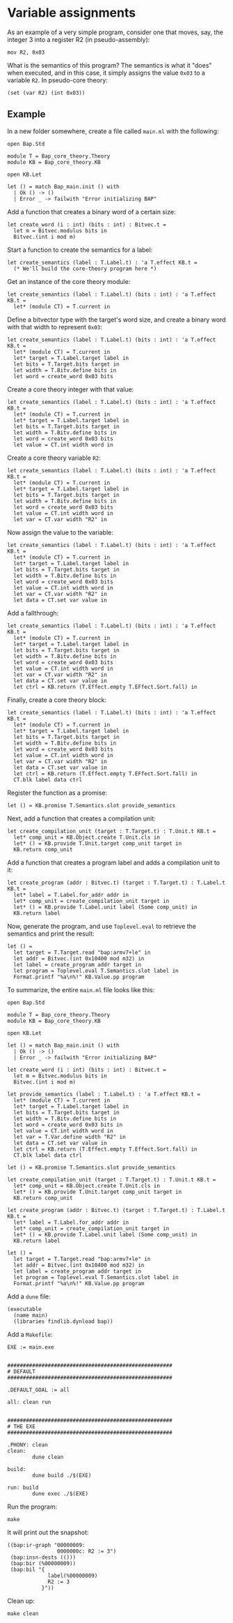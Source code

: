 # Variable assignments

As an example of a very simple program, consider one that moves, say, the integer 3 into a register R2 (in pseudo-assembly):

```
mov R2, 0x03
```

What is the semantics of this program? The semantics is what it "does" when executed, and in this case, it simply assigns the value `0x03` to a variable `R2`. In pseudo-core theory:

```
(set (var R2) (int 0x03))
```  


## Example

In a new folder somewhere, create a file called `main.ml` with the following:

```
open Bap.Std

module T = Bap_core_theory.Theory
module KB = Bap_core_theory.KB

open KB.Let

let () = match Bap_main.init () with
  | Ok () -> ()
  | Error _ -> failwith "Error initializing BAP"
```

Add a function that creates a binary word of a certain size:

```
let create_word (i : int) (bits : int) : Bitvec.t =
  let m = Bitvec.modulus bits in
  Bitvec.(int i mod m)
```

Start a function to create the semantics for a label:

```
let create_semantics (label : T.Label.t) : 'a T.effect KB.t =
  (* We'll build the core-theory program here *)
```

Get an instance of the core theory module:

```
let create_semantics (label : T.Label.t) (bits : int) : 'a T.effect KB.t =
  let* (module CT) = T.current in
```

Define a bitvector type with the target's word size, and create a binary word with that width to represent `0x03`:

```
let create_semantics (label : T.Label.t) (bits : int) : 'a T.effect KB.t =
  let* (module CT) = T.current in
  let* target = T.Label.target label in
  let bits = T.Target.bits target in
  let width = T.Bitv.define bits in
  let word = create_word 0x03 bits
```

Create a core theory integer with that value:

```
let create_semantics (label : T.Label.t) (bits : int) : 'a T.effect KB.t =
  let* (module CT) = T.current in
  let* target = T.Label.target label in
  let bits = T.Target.bits target in
  let width = T.Bitv.define bits in
  let word = create_word 0x03 bits
  let value = CT.int width word in
```

Create a core theory variable `R2`:

```
let create_semantics (label : T.Label.t) (bits : int) : 'a T.effect KB.t =
  let* (module CT) = T.current in
  let* target = T.Label.target label in
  let bits = T.Target.bits target in
  let width = T.Bitv.define bits in
  let word = create_word 0x03 bits
  let value = CT.int width word in
  let var = CT.var width "R2" in
```

Now assign the value to the variable:

```
let create_semantics (label : T.Label.t) (bits : int) : 'a T.effect KB.t =
  let* (module CT) = T.current in
  let* target = T.Label.target label in
  let bits = T.Target.bits target in
  let width = T.Bitv.define bits in
  let word = create_word 0x03 bits
  let value = CT.int width word in
  let var = CT.var width "R2" in
  let data = CT.set var value in
```

Add a fallthrough:

```
let create_semantics (label : T.Label.t) (bits : int) : 'a T.effect KB.t =
  let* (module CT) = T.current in
  let* target = T.Label.target label in
  let bits = T.Target.bits target in
  let width = T.Bitv.define bits in
  let word = create_word 0x03 bits
  let value = CT.int width word in
  let var = CT.var width "R2" in
  let data = CT.set var value in
  let ctrl = KB.return (T.Effect.empty T.EFfect.Sort.fall) in
```

Finally, create a core theory block:

```
let create_semantics (label : T.Label.t) (bits : int) : 'a T.effect KB.t =
  let* (module CT) = T.current in
  let* target = T.Label.target label in
  let bits = T.Target.bits target in
  let width = T.Bitv.define bits in
  let word = create_word 0x03 bits
  let value = CT.int width word in
  let var = CT.var width "R2" in
  let data = CT.set var value in
  let ctrl = KB.return (T.Effect.empty T.EFfect.Sort.fall) in
  CT.blk label data ctrl
```

Register the function as a promise:

```
let () = KB.promise T.Semantics.slot provide_semantics
```

Next, add a function that creates a compilation unit:

```
let create_compilation_unit (target : T.Target.t) : T.Unit.t KB.t =
  let* comp_unit = KB.Object.create T.Unit.cls in
  let* () = KB.provide T.Unit.target comp_unit target in
  KB.return comp_unit
```

Add a function that creates a program label and adds a compilation unit to it:

```
let create_program (addr : Bitvec.t) (target : T.Target.t) : T.Label.t KB.t =
  let* label = T.Label.for_addr addr in
  let* comp_unit = create_compilation_unit target in
  let* () = KB.provide T.Label.unit label (Some comp_unit) in
  KB.return label
```

Now, generate the program, and use `Toplevel.eval` to retrieve the semantics and print the result:

```
let () =
  let target = T.Target.read "bap:armv7+le" in
  let addr = Bitvec.(int 0x10400 mod m32) in
  let label = create_program addr target in
  let program = Toplevel.eval T.Semantics.slot label in
  Format.printf "%a\n%!" KB.Value.pp program
```

To summarize, the entire `main.ml` file looks like this:

```
open Bap.Std

module T = Bap_core_theory.Theory
module KB = Bap_core_theory.KB

open KB.Let

let () = match Bap_main.init () with
  | Ok () -> ()
  | Error _ -> failwith "Error initializing BAP"

let create_word (i : int) (bits : int) : Bitvec.t =
  let m = Bitvec.modulus bits in
  Bitvec.(int i mod m)

let provide_semantics (label : T.Label.t) : 'a T.effect KB.t =
  let* (module CT) = T.current in
  let* target = T.Label.target label in
  let bits = T.Target.bits target in
  let width = T.Bitv.define bits in
  let word = create_word 0x03 bits in
  let value = CT.int width word in
  let var = T.Var.define width "R2" in
  let data = CT.set var value in
  let ctrl = KB.return (T.Effect.empty T.Effect.Sort.fall) in
  CT.blk label data ctrl

let () = KB.promise T.Semantics.slot provide_semantics

let create_compilation_unit (target : T.Target.t) : T.Unit.t KB.t =
  let* comp_unit = KB.Object.create T.Unit.cls in
  let* () = KB.provide T.Unit.target comp_unit target in
  KB.return comp_unit

let create_program (addr : Bitvec.t) (target : T.Target.t) : T.Label.t KB.t =
  let* label = T.Label.for_addr addr in
  let* comp_unit = create_compilation_unit target in
  let* () = KB.provide T.Label.unit label (Some comp_unit) in
  KB.return label

let () =
  let target = T.Target.read "bap:armv7+le" in
  let addr = Bitvec.(int 0x10400 mod m32) in
  let label = create_program addr target in
  let program = Toplevel.eval T.Semantics.slot label in
  Format.printf "%a\n%!" KB.Value.pp program
```

Add a `dune` file:

```
(executable
  (name main)
  (libraries findlib.dynload bap))
```

Add a `Makefile`:

```
EXE := main.exe


#####################################################
# DEFAULT
#####################################################

.DEFAULT_GOAL := all

all: clean run


#####################################################
# THE EXE
#####################################################

.PHONY: clean
clean:
        dune clean

build:
        dune build ./$(EXE)

run: build
        dune exec ./$(EXE)
```

Run the program:

```
make
```

It will print out the snapshot:

```
((bap:ir-graph "00000009:
                0000000c: R2 := 3")
 (bap:insn-dests (()))
 (bap:bir (%00000009))
 (bap:bil "{
             label(%00000009)
             R2 := 3
           }"))
```

Clean up:

```
make clean
```
